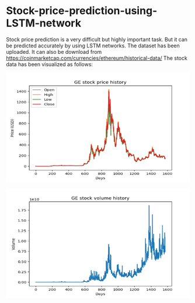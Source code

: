 # Stock-price-prediction-using-LSTM-network
Stock price prediction is a very difficult but highly important task. But it can be predicted accurately by using LSTM networks. The dataset has been uploaded. It can also be download from https://coinmarketcap.com/currencies/ethereum/historical-data/
The stock data has been visualized as follows:
<p align="center">
  <img width="600" height="300" src="https://github.com/hafizas101/Stock-price-prediction-using-LSTM-network/blob/master/images/data.png">
</p>
<p align="center">
  <img width="600" height="300" src="https://github.com/hafizas101/Stock-price-prediction-using-LSTM-network/blob/master/images/data2.png">
</p>
